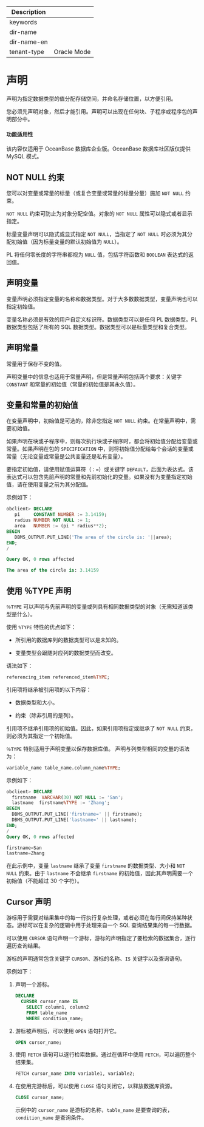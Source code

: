 | Description   |                 |
|---------------|-----------------|
| keywords      |                 |
| dir-name      |                 |
| dir-name-en   |                 |
| tenant-type   | Oracle Mode     |

# 声明 

声明为指定数据类型的值分配存储空间，并命名存储位置，以方便引用。

您必须先声明对象，然后才能引用。声明可以出现在任何块、子程序或程序包的声明部分中。

  <main id="notice" >
    <h4>功能适用性</h4>
    <p>该内容仅适用于 OceanBase 数据库企业版。OceanBase 数据库社区版仅提供 MySQL 模式。</p>
  </main>

## NOT NULL 约束

您可以对变量或常量的标量（或复合变量或常量的标量分量）施加 `NOT NULL` 约束。

`NOT NULL` 约束可防止为对象分配空值。对象的 `NOT NULL` 属性可以隐式或者显示指定。

标量变量声明可以隐式或显式指定 `NOT NULL`，当指定了 `NOT NULL` 时必须为其分配初始值（因为标量变量的默认初始值为 `NULL`）。

PL 将任何零长度的字符串都视为 `NULL` 值，包括字符函数和 `BOOLEAN` 表达式的返回值。

## 声明变量

变量声明必须指定变量的名称和数据类型。对于大多数数据类型，变量声明也可以指定初始值。

变量名称必须是有效的用户自定义标识符。数据类型可以是任何 PL 数据类型。PL 数据类型包括了所有的 SQL 数据类型。数据类型可以是标量类型和复合类型。

## 声明常量

常量用于保存不变的值。

声明变量中的信息也适用于常量声明，但是常量声明包括两个要求：关键字 `CONSTANT` 和常量的初始值（常量的初始值是其永久值）。

## 变量和常量的初始值

在变量声明中，初始值是可选的，除非您指定 `NOT NULL` 约束。在常量声明中，需要初始值。

如果声明在块或子程序中，则每次执行块或子程序时，都会将初始值分配给变量或常量。如果声明在包的 `SPECIFICATION` 中，则将初始值分配给每个会话的变量或常量（无论变量或常量是公共变量还是私有变量）。

要指定初始值，请使用赋值运算符（`：=`）或关键字 `DEFAULT`，后面为表达式。该表达式可以包含先前声明的常量和先前初始化的变量。如果没有为变量指定初始值，请在使用变量之前为其分配值。

示例如下：

```sql
obclient> DECLARE
   pi     CONSTANT NUMBER := 3.14159;
   radius NUMBER NOT NULL := 1;
   area   NUMBER := (pi * radius**2);
BEGIN
   DBMS_OUTPUT.PUT_LINE('The area of the circle is: '||area);
END;
/

Query OK, 0 rows affected

The area of the circle is: 3.14159
```

## 使用 ％TYPE 声明

`％TYPE` 可以声明与先前声明的变量或列具有相同数据类型的对象（无需知道该类型是什么）。

使用 `%TYPE` 特性的优点如下：

* 所引用的数据库列的数据类型可以是未知的。

* 变量类型会跟随对应列的数据类型而改变。

语法如下：

```sql
referencing_item referenced_item%TYPE;
```

引用项将继承被引用项的以下内容：

* 数据类型和大小。

* 约束（除非引用的是列）。

引用项不继承引用项的初始值。因此，如果引用项指定或继承了 `NOT NULL` 约束，则必须为其指定一个初始值。

`％TYPE` 特别适用于声明变量以保存数据库值。 声明与列类型相同的变量的语法为：

```sql
variable_name table_name.column_name%TYPE;
```

示例如下：

```sql
obclient> DECLARE
  firstname  VARCHAR(30) NOT NULL := 'San';
  lastname  firstname%TYPE := 'Zhang';
BEGIN
  DBMS_OUTPUT.PUT_LINE('firstname=' || firstname);
  DBMS_OUTPUT.PUT_LINE('lastname=' || lastname);
END;
/
Query OK, 0 rows affected

firstname=San
lastname=Zhang
```

在此示例中，变量 `lastname` 继承了变量 `firstname` 的数据类型、大小和 `NOT NULL` 约束。由于 `lastname` 不会继承 `firstname` 的初始值，因此其声明需要一个初始值（不能超过 30 个字符）。

## Cursor 声明

游标用于需要对结果集中的每一行执行复杂处理，或者必须在每行间保持某种状态。游标可以在复杂的逻辑中用于处理来自一个 SQL 查询结果集的每一行数据。

可以使用 `CURSOR` 语句声明一个游标，游标的声明指定了要检索的数据集合，逐行遍历查询结果。

游标的声明通常包含关键字 `CURSOR`、游标的名称、`IS` 关键字以及查询语句。

示例如下：

1. 声明一个游标。

   ```sql
   DECLARE
     CURSOR cursor_name IS
       SELECT column1, column2
       FROM table_name
       WHERE condition_name;
    ```

2. 游标被声明后，可以使用 `OPEN` 语句打开它。

   ```sql
   OPEN cursor_name;
   ```

3. 使用 `FETCH` 语句可以逐行检索数据。通过在循环中使用 `FETCH`，可以遍历整个结果集。

   ```sql
   FETCH cursor_name INTO variable1, variable2;
   ```

4. 在使用完游标后，可以使用 `CLOSE` 语句关闭它，以释放数据库资源。

   ```sql
   CLOSE cursor_name;
   ```

   示例中的 `cursor_name` 是游标的名称，`table_name` 是要查询的表，`condition_name` 是查询条件。
